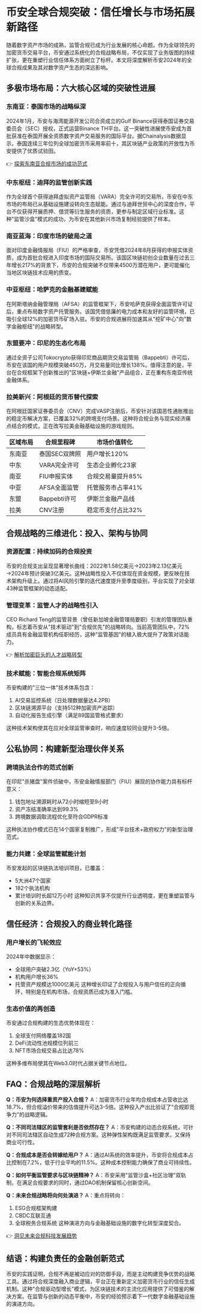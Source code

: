 # 币安全球合规突破：信任增长与市场拓展新路径

随着数字资产市场的成熟，监管合规已成为行业发展的核心命题。作为全球领先的加密货币交易平台，币安通过系统化的合规战略布局，不仅实现了业务版图的持续扩张，更在重塑行业信任体系方面树立了标杆。本文将深度解析币安2024年的全球合规成果及其对数字资产生态的深远影响。

## 多极市场布局：六大核心区域的突破性进展

### 东南亚：泰国市场的战略纵深
2024年1月，币安与海湾能源开发公司合资成立的Gulf Binance获得泰国证券交易委员会（SEC）授权，正式运营Binance TH平台。这一突破性进展使币安成为首批获准在泰国开展全资质数字资产交易服务的国际平台。据Chainalysis数据显示，泰国连续三年位列全球加密货币采用率前十，其区块链产业政策的开放性为币安提供了优质试验田。

👉 [探索东南亚合规市场的成功范式](https://bit.ly/okx_welcome)

### 中东枢纽：迪拜的监管创新实践
作为全球首个获得迪拜虚拟资产监管局（VARA）完全许可的交易所，币安在中东市场的布局已从基础设施建设转向生态赋能。通过与迪拜世贸中心的深度合作，平台不仅获得开展质押、借贷等衍生服务的资质，更参与制定区域行业标准。这种"监管沙盒"模式的成功，为币安在其他新兴市场复制经验提供了样本。

### 南亚蓝海：印度市场的破局之道
面对印度金融情报局（FIU）的严格审查，币安凭借2024年8月获得的申报实体资质，成为首批合规进入印度市场的国际交易所。该国区块链初创企业数量在过去三年增长217%的背景下，币安的合规突破不仅带来4500万潜在用户，更可能催化当地区块链技术应用的质变。

### 中亚枢纽：哈萨克的金融基建赋能
在阿斯塔纳金融管理局（AFSA）的监管框架下，币安哈萨克获得全面监管许可证后，重点布局数字资产托管服务。该国凭借低廉的电力成本和友好的监管环境，已吸引全球12%的加密货币矿场入驻。币安的合规进展将加速其从"挖矿中心"向"数字金融枢纽"的战略转型。

### 东盟要冲：印尼的生态化布局
通过全资子公司Tokocrypto获得印尼商品期货交易监管局（Bappebti）许可后，币安在该国的用户规模突破450万，月交易量同比增长138%。值得注意的是，平台在合规框架下创新推出的"区块链+伊斯兰金融"产品组合，正在重构东南亚传统金融体系。

### 拉美新兴：阿根廷的货币替代探索
在阿根廷国家证券委员会（CNV）完成VASP注册后，币安针对该国恶性通胀推出的稳定币解决方案，已覆盖32%的跨境支付场景。这种将合规业务与现实经济痛点结合的模式，正在改写拉美金融基础设施的游戏规则。

| 区域布局 | 合规里程碑 | 市场价值转化 |
|---------|------------|--------------|
| 东南亚 | 泰国SEC双牌照 | 用户增长120% |
| 中东 | VARA完全许可 | 生态企业孵化23家 |
| 南亚 | FIU申报实体 | 合规交易量提升85% |
| 中亚 | AFSA全面监管 | 托管服务市占率41% |
| 东盟 | Bappebti许可 | 伊斯兰金融产品线 |
| 拉美 | CNV注册 | 稳定币支付占比32% |

## 合规战略的三维进化：投入、架构与协同

### 资源配置：持续加码的合规投资
币安的合规支出呈现显著增长曲线：2022年1.58亿美元→2023年2.13亿美元→2024年预计突破3亿美元。这种战略性投入不仅体现在资金规模，更反映在技术架构升级上。通过将AI风险引擎的迭代速度提升至季度级别，平台实现了对全球43种监管框架的动态适配。

### 管理变革：监管人才的战略性引入
CEO Richard Teng的监管背景（曾任新加坡金融管理局要职）引发的管理团队重构，标志着币安从"技术驱动"到"合规优先"的战略转向。当前高管团队中，72%成员具有金融监管机构任职经历，这种"监管基因"的植入极大提升了政策对话能力。

👉 [解析加密巨头的人才战略转型](https://bit.ly/okx_welcome)

### 技术赋能：智能合规系统矩阵
币安构建的"三位一体"技术体系包含：
1. AI交易监控系统（日处理数据量达4.2PB）
2. 区块链溯源平台（支持512种加密资产追踪）
3. 自动化报告生成引擎（满足89国监管格式要求）

这种技术架构使其在应对全球监管审查时，响应速度较同业提升3-5倍。

## 公私协同：构建新型治理伙伴关系

### 跨境执法合作的范式创新
在印尼"杀猪盘"案件侦破中，币安金融情报部门（FIU）展现的协作能力具有标杆意义：
1. 钱包地址溯源耗时从72小时缩短至9小时
2. 资产冻结准确率达到99.3%
3. 跨境数据调取流程优化至符合GDPR标准

这种执法协作模式已在14个国家复制推广，形成"平台技术+政府权力"的新型治理范式。

### 能力共建：全球监管赋能计划
币安发起的区块链执法培训项目，已覆盖：
- 5大洲47个国家
- 182个执法机构
- 累计培训时长超12万小时
这种知识共享不仅提升行业透明度，更在重塑监管与创新的关系边界。

## 信任经济：合规投入的商业转化路径

### 用户增长的飞轮效应
2024年中数据显示：
- 全球用户突破2.3亿（YoY+53%）
- 机构用户增长36%
- 托管资产规模达1000亿美元
这种增长印证了合规投入与用户信任的正向循环，特别是在机构市场，合规资质已成为准入门槛。

### 生态价值的再创造
币安通过合规构建的生态优势体现在：
1. 全球支付网络覆盖182国
2. DeFi流动性池规模位列前三
3. NFT市场合规交易占比达78%

这种多维布局使其在Web3.0时代占据关键节点地位。

## FAQ：合规战略的深层解析

**Q：币安为何选择重资产投入合规？**
A：加密货币行业年均合规成本占营收比达18.7%，但合规溢价带来的估值提升可达3-5倍。这种投入产出比验证了"合规即竞争力"的战略逻辑。

**Q：不同司法辖区的监管套利是否依然存在？**
A：币安构建的动态合规系统，可针对不同司法辖区自动生成72种合规方案。这种弹性架构既满足监管要求，又保持商业可行性。

**Q：合规成本是否会转嫁给用户？**
A：通过AI系统的效率提升，币安将合规成本占比控制在7.2%，低于行业平均的11.5%。这种成本控制能力确保了商业可持续性。

**Q：如何平衡监管要求与区块链精神？**
A：币安采用"监管沙盒+社区治理"双轨制，在满足合规要求的同时，通过DAO机制保留核心创新空间。

**Q：未来合规战略将向何处演进？**
A：重点将转向：
1. ESG合规框架构建
2. CBDC互联互通
3. 全球税务合规系统
这种演进方向与金融基础设施的数字化转型深度契合。

👉 [洞见未来合规科技发展趋势](https://bit.ly/okx_welcome)

## 结语：构建负责任的金融创新范式

币安的实践证明，合规不再是被动应对的防御手段，而是主动构建竞争优势的战略工具。通过将合规深度融入商业逻辑，平台正在重新定义加密货币行业的信任生成机制。这种"合规驱动型增长"模式，为区块链技术的主流化应用提供了可借鉴的解决方案。在监管与创新的动态平衡中，币安的经验预示着下一代数字金融基础设施的演进方向。